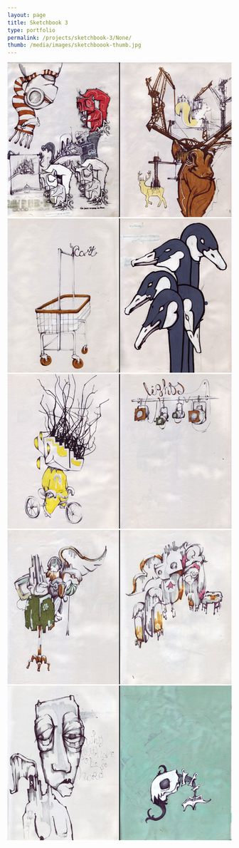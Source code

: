 ```yaml
---
layout: page
title: Sketchbook 3 
type: portfolio
permalink: /projects/sketchbook-3/None/
thumb: /media/images/sketchboook-thumb.jpg
---
```




![](/media/images/sketchboook1.jpg)
![](/media/images/sketchboook2.jpg)
![](/media/images/sketchboook3.jpg)
![](/media/images/sketchboook4.jpg)
![](/media/images/sketchboook5.jpg)